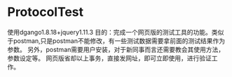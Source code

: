 # ProtocolTest
使用dgango1.8.18+jquery1.11.3
目的：完成一个网页版的测试工具的功能。类似于postman,只是postman不能修改，有一些测试数据需要拿前面的测试结果作为参数。
另外，postman需要用户安装，对于新同事而言还需要教会其使用方法，参数设定等。
网页版省却以上事务，直接发网址，即可立即使用，进行验证工作。
